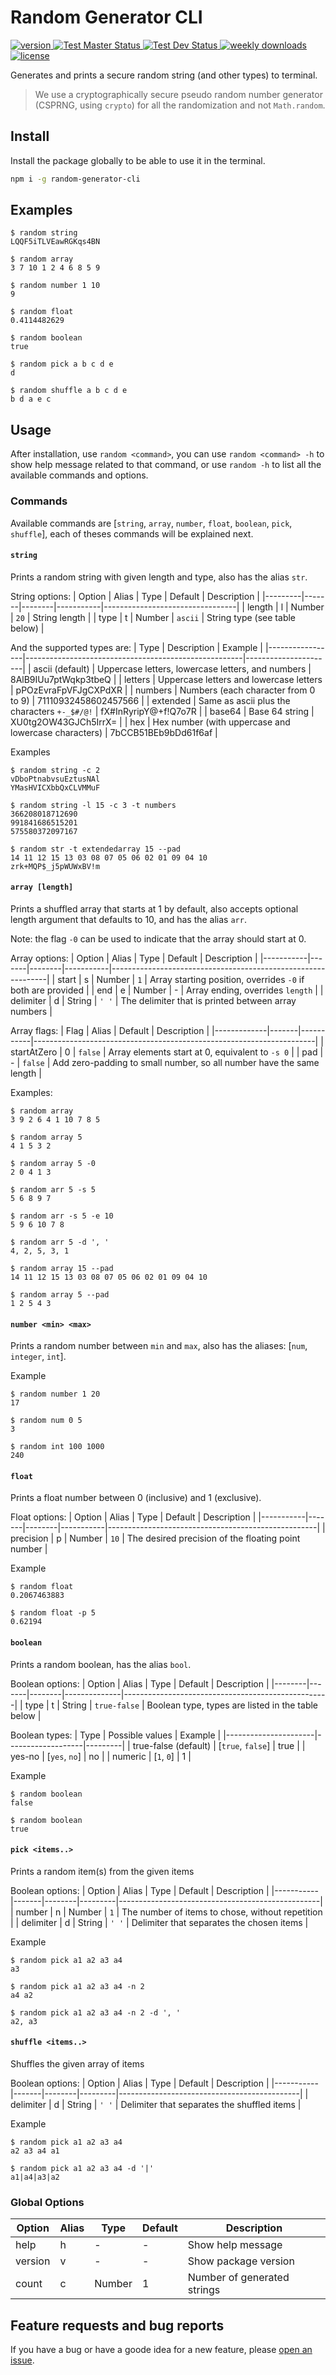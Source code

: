 # Random Generator CLI

<p>
  <!-- NPM version badge -->
  <a href="https://www.npmjs.com/package/random-generator-cli">
    <img src="https://img.shields.io/npm/v/random-generator-cli" alt="version"/>
  </a>

  <!-- Github "Test Main" workflow status -->
  <a href="https://github.com/AmrSaber/random-cli/actions">
    <img src="https://github.com/AmrSaber/random-cli/workflows/Test%20Master/badge.svg" alt="Test Master Status"/>
  </a>

  <!-- Github "Test Dev" workflow status -->
  <a href="https://github.com/AmrSaber/random-cli/actions">
    <img src="https://github.com/AmrSaber/random-cli/workflows/Test%20Dev/badge.svg" alt="Test Dev Status"/>
  </a>

  <!-- NPM weekly downloads -->
  <a href="https://www.npmjs.com/package/random-generator-cli">
    <img src="https://img.shields.io/npm/dw/random-generator-cli" alt="weekly downloads"/>
  </a>

  <!-- License -->
  <a href="https://github.com/AmrSaber/random-cli/blob/master/LICENSE">
    <img src="https://img.shields.io/npm/l/random-generator-cli" alt="license"/>
  </a>
</p>

Generates and prints a secure random string (and other types) to terminal.

> We use a cryptographically secure pseudo random number generator (CSPRNG, using `crypto`) for all the randomization and not `Math.random`.

## Install
Install the package globally to be able to use it in the terminal.

```bash
npm i -g random-generator-cli
```

## Examples
```
$ random string
LQQF5iTLVEawRGKqs4BN

$ random array
3 7 10 1 2 4 6 8 5 9

$ random number 1 10
9

$ random float
0.4114482629

$ random boolean
true

$ random pick a b c d e
d

$ random shuffle a b c d e
b d a e c
```

## Usage
After installation, use `random <command>`, you can use `random <command> -h` to show help message related to that command, or use `random -h` to list all the available commands and options.

### Commands
Available commands are [`string`, `array`, `number`, `float`, `boolean`, `pick`, `shuffle`], each of theses commands will be explained next.

#### `string`
Prints a random string with given length and type, also has the alias `str`.

String options:
| Option  | Alias | Type   | Default   | Description                     |
|---------|-------|--------|-----------|---------------------------------|
| length  | l     | Number | `20`      | String length                   |
| type    | t     | Number | `ascii`   | String type (see table below)   |

And the supported types are:
| Type            | Description                                          | Example              |
|-----------------|------------------------------------------------------|----------------------|
| ascii (default) | Uppercase letters, lowercase letters, and numbers    | 8AlB9IUu7ptWqkp3tbeQ |
| letters         | Uppercase letters and lowercase letters              | pPOzEvraFpVFJgCXPdXR |
| numbers         | Numbers (each character from 0 to 9)                 | 71110932458602457566 |
| extended        | Same as ascii plus the characters `+-_$#/@!`         | fX#InRyripY@+f!Q7o7R |
| base64          | Base 64 string                                       | XU0tg2OW43GJCh5IrrX= |
| hex             | Hex number (with uppercase and lowercase characters) | 7bCCB51BEb9bDd61f6af |

Examples
```
$ random string -c 2
vDboPtnabvsuEztusNAl
YMasHVICXbbQxCLVMMuF

$ random string -l 15 -c 3 -t numbers
366208018712690
991841686515201
575580372097167

$ random str -t extendedarray 15 --pad
14 11 12 15 13 03 08 07 05 06 02 01 09 04 10
zrk+MQP$_j5pWUWxBV!m
```

#### `array [length]`
Prints a shuffled array that starts at 1 by default, also accepts optional length argument that defaults to 10, and has the alias `arr`.

Note: the flag `-0` can be used to indicate that the array should start at 0.

Array options:
| Option    | Alias | Type   | Default   | Description                                                  |
|-----------|-------|--------|-----------|--------------------------------------------------------------|
| start     | s     | Number | `1`       | Array starting position, overrides `-0` if both are provided |
| end       | e     | Number | -         | Array ending, overrides `length`                             |
| delimiter | d     | String | `' '`     | The delimiter that is printed between array numbers          |

Array flags:
| Flag        | Alias | Default   | Description                                                          |
|-------------|-------|-----------|----------------------------------------------------------------------|
| startAtZero | 0     | `false`   | Array elements start at 0, equivalent to `-s 0`                      |
| pad         | -     | `false`   | Add zero-padding to small number, so all number have the same length |

Examples:
```
$ random array
3 9 2 6 4 1 10 7 8 5

$ random array 5
4 1 5 3 2

$ random array 5 -0
2 0 4 1 3

$ random arr 5 -s 5
5 6 8 9 7

$ random arr -s 5 -e 10
5 9 6 10 7 8

$ random arr 5 -d ', '
4, 2, 5, 3, 1

$ random array 15 --pad
14 11 12 15 13 03 08 07 05 06 02 01 09 04 10

$ random array 5 --pad
1 2 5 4 3
```

#### `number <min> <max>`
Prints a random number between `min` and `max`, also has the aliases: [`num`, `integer`, `int`].

Example
```
$ random number 1 20
17

$ random num 0 5
3

$ random int 100 1000
240
```

#### `float`
Prints a float number between 0 (inclusive) and 1 (exclusive).

Float options:
| Option    | Alias | Type   | Default   | Description                                        |
|-----------|-------|--------|-----------|----------------------------------------------------|
| precision | p     | Number | `10`      | The desired precision of the floating point number |

Example
```
$ random float
0.2067463883

$ random float -p 5
0.62194
```

#### `boolean`
Prints a random boolean, has the alias `bool`.

Boolean options:
| Option | Alias | Type   | Default      | Description                                       |
|--------|-------|--------|--------------|---------------------------------------------------|
| type   | t     | String | `true-false` | Boolean type, types are listed in the table below |

Boolean types:
| Type                 | Possible values   | Example |
|----------------------|-------------------|---------|
| true-false (default) | [`true`, `false`] | true    |
| yes-no               | [`yes`, `no`]     | no      |
| numeric              | [`1`, `0`]        | 1       |

Example
```
$ random boolean
false

$ random boolean
true
```

#### `pick <items..>`
Prints a random item(s) from the given items

Boolean options:
| Option    | Alias | Type   | Default | Description                                      |
|-----------|-------|--------|---------|--------------------------------------------------|
| number    | n     | Number | `1`     | The number of items to chose, without repetition |
| delimiter | d     | String | `' '`   | Delimiter that separates the chosen items        |

Example
```
$ random pick a1 a2 a3 a4
a3

$ random pick a1 a2 a3 a4 -n 2
a4 a2

$ random pick a1 a2 a3 a4 -n 2 -d ', '
a2, a3
```

#### `shuffle <items..>`
Shuffles the given array of items

Boolean options:
| Option    | Alias | Type   | Default | Description                                 |
|-----------|-------|--------|---------|---------------------------------------------|
| delimiter | d     | String | `' '`   | Delimiter that separates the shuffled items |

Example
```
$ random pick a1 a2 a3 a4
a2 a3 a4 a1

$ random pick a1 a2 a3 a4 -d '|'
a1|a4|a3|a2
```

### Global Options

| Option  | Alias | Type   | Default | Description                 |
|---------|-------|--------|---------|-----------------------------|
| help    | h     | -      | -       | Show help message           |
| version | v     | -      | -       | Show package version        |
| count   | c     | Number | 1       | Number of generated strings |


## Feature requests and bug reports
If you have a bug or have a goode idea for a new feature, please [open an issue](https://github.com/AmrSaber/rand-string/issues).
